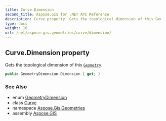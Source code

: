 ```yaml
---
title: Curve.Dimension
second_title: Aspose.GIS for .NET API Reference
description: Curve property. Gets the topological dimension of this Geometry.
type: docs
weight: 10
url: /net/aspose.gis.geometries/curve/dimension/
---
```

## Curve.Dimension property

Gets the topological dimension of this [`Geometry`](../../geometry/).

```csharp
public GeometryDimension Dimension { get; }
```

### See Also

* enum [GeometryDimension](../../geometrydimension/)
* class [Curve](../)
* namespace [Aspose.Gis.Geometries](../../curve/)
* assembly [Aspose.GIS](../../../)


